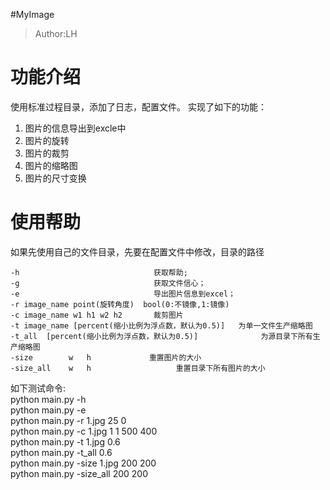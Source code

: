 #MyImage

> Author:LH

# 功能介绍
使用标准过程目录，添加了日志，配置文件。
实现了如下的功能：

1. 图片的信息导出到excle中
2. 图片的旋转
3. 图片的裁剪
4. 图片的缩略图
5. 图片的尺寸变换

# 使用帮助
如果先使用自己的文件目录，先要在配置文件中修改，目录的路径  

    -h                              获取帮助;
    -g                              获取文件信心；
    -e                              导出图片信息到excel；
    -r image_name point(旋转角度)  bool(0:不镜像,1:镜像)
    -c image_name w1 h1 w2 h2       裁剪图片
    -t image_name [percent(缩小比例为浮点数，默认为0.5)]   为单一文件生产缩略图
    -t_all  [percent(缩小比例为浮点数，默认为0.5)]              为源目录下所有生产缩略图       
    -size        w   h             重置图片的大小
    -size_all    w   h                   重置目录下所有图片的大小

如下测试命令:  
python main.py -h  
python main.py -e  
python main.py -r 1.jpg 25 0  
python main.py -c 1.jpg  1  1 500 400  
python main.py -t 1.jpg 0.6  
python main.py -t_all  0.6  
python main.py -size 1.jpg  200 200  
python main.py -size_all 200 200  
 
